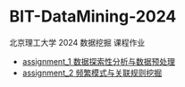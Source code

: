 # BIT-DataMining-2024

北京理工大学 2024 数据挖掘 课程作业

- [assignment_1 数据探索性分析与数据预处理](./assignment_1/)
- [assignment_2 频繁模式与关联规则挖掘](./assignment_2/)